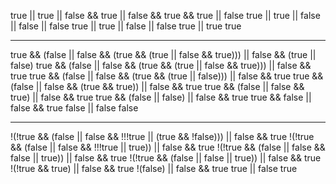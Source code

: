 true || true || false && true || false && true && true || false
true || true || false || false || false
true || true || false || false
true || true
true
_______________________________________________________

true && (false || false && (true && (true || false && true))) || false && (true || false)
true && (false || false && (true && (true || false && true))) || false && true
true && (false || false && (true && (true || false))) || false && true
true && (false || false && (true && true)) || false && true
true && (false || false && true) || false && true
true && (false || false) || false && true
true && false || false && true
false || false
false   
____________________________________________

!(!true && (false || false && !!!true || (true && !false))) || false && true
!(!true && (false || false && !!!true || true)) || false && true
!(!true && (false || false && false || true)) || false && true
!(!true && (false || false || true)) || false && true
!(!true && true) || false && true
!(false) || false && true
true || false
true


